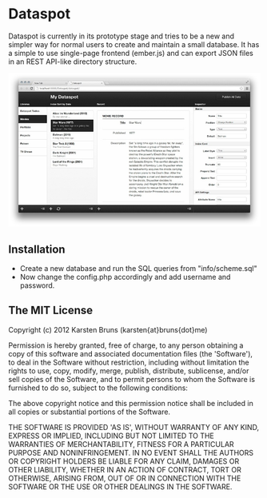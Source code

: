 Dataspot
========

Dataspot is currently in its prototype stage and tries to be a new and simpler way for normal users to create and maintain a small database. It has a simple to use single-page frontend (ember.js) and can export JSON files in an REST API-like directory structure.

![Screenshot](info/screenshot-inline.jpg?raw=true)



Installation
------------
- Create a new database and run the SQL queries from "info/scheme.sql"
- Now change the config.php accordingly and add username and password.



The MIT License
---------------

Copyright (c) 2012 Karsten Bruns (karsten{at}bruns{dot}me)

Permission is hereby granted, free of charge, to any person obtaining
a copy of this software and associated documentation files (the
'Software'), to deal in the Software without restriction, including
without limitation the rights to use, copy, modify, merge, publish,
distribute, sublicense, and/or sell copies of the Software, and to
permit persons to whom the Software is furnished to do so, subject to
the following conditions:

The above copyright notice and this permission notice shall be
included in all copies or substantial portions of the Software.

THE SOFTWARE IS PROVIDED 'AS IS', WITHOUT WARRANTY OF ANY KIND,
EXPRESS OR IMPLIED, INCLUDING BUT NOT LIMITED TO THE WARRANTIES OF
MERCHANTABILITY, FITNESS FOR A PARTICULAR PURPOSE AND NONINFRINGEMENT.
IN NO EVENT SHALL THE AUTHORS OR COPYRIGHT HOLDERS BE LIABLE FOR ANY
CLAIM, DAMAGES OR OTHER LIABILITY, WHETHER IN AN ACTION OF CONTRACT,
TORT OR OTHERWISE, ARISING FROM, OUT OF OR IN CONNECTION WITH THE
SOFTWARE OR THE USE OR OTHER DEALINGS IN THE SOFTWARE.
